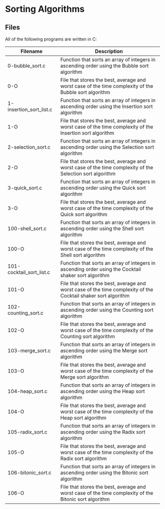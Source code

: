 
# Sorting Algorithms 

## Files
All of the following programs are written in C:

|Filename	    | Description                     |
--------------- | ------------------------------ |
|0-bubble_sort.c |	Function that sorts an array of integers in ascending order using the Bubble sort algorithm
|0-O |	File that stores the best, average and worst case of the time complexity of the Bubble sort algorithm
|1-insertion_sort_list.c  |	Function that sorts an array of integers in ascending order using the Insertion sort algorithm
|1-O	| File that stores the best, average and worst case of the time complexity of the Insertion sort algorithm
|2-selection_sort.c |	Function that sorts an array of integers in ascending order using the Selection sort algorithm
|2-O	 | File that stores the best, average and worst case of the time complexity of the Selection sort algorithm
|3-quick_sort.c |	Function that sorts an array of integers in ascending order using the Quick sort algorithm
|3-O  |	File that stores the best, average and worst case of the time complexity of the Quick sort algorithm
|100-shell_sort.c |	Function that sorts an array of integers in ascending order using the Shell sort algorithm
|100-O	| File that stores the best, average and worst case of the time complexity of the Shell sort algorithm
|101-cocktail_sort_list.c |	Function that sorts an array of integers in ascending order using the Cocktail shaker sort algorithm
|101-O |	File that stores the best, average and worst case of the time complexity of the Cocktail shaker sort algorithm
|102-counting_sort.c |	Function that sorts an array of integers in ascending order using the Counting sort algorithm
|102-O |	File that stores the best, average and worst case of the time complexity of the Counting sort algorithm
|103-merge_sort.c	 | Function that sorts an array of integers in ascending order using the Merge sort algorithm
|103-O  | 	File that stores the best, average and worst case of the time complexity of the Merge sort algorithm
|104-heap_sort.c	| Function that sorts an array of integers in ascending order using the Heap sort algorithm
|104-O	| File that stores the best, average and worst case of the time complexity of the Heap sort algorithm
|105-radix_sort.c |	Function that sorts an array of integers in ascending order using the Radix sort algorithm
|105-O |	File that stores the best, average and worst case of the time complexity of the Radix sort algorithm
|106-bitonic_sort.c	| Function that sorts an array of integers in ascending order using the Bitonic sort algorithm
|106-O	| File that stores the best, average and worst case of the time complexity of the Bitonic sort algorithm
